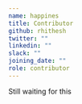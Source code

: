 ```yaml
---
name: happines
title: Contributor
github: rhithesh
twitter: ""
linkedin: ""
slack: ""
joining_date: ""
role: contributor
---
```


Still waiting for this
